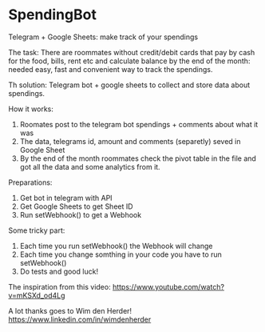 # SpendingBot
Telegram + Google Sheets: make track of your spendings

The task:
There are roommates without credit/debit cards that pay by cash for the food, bills, rent etc and calculate balance by the end of the month: needed easy, fast and convenient way to track the spendings.

Th solution:
Telegram bot + google sheets to collect and store data about spendings.

How it works:
1. Roomates post to the telegram bot spendings + comments about what it was
2. The data, telegrams id, amount and comments (separetly) seved in Google Sheet
3. By the end of the month roommates check the pivot table in the file and got all the data and some analytics from it.

Preparations:
1. Get bot in telegram with API
2. Get Google Sheets to get Sheet ID
3. Run setWebhook() to get a Webhook

Some tricky part:
1. Each time you run setWebhook() the Webhook will change
2. Each time you change somthing in your code you have to run setWebhook()
3. Do tests and good luck!


The inspiration from this video:
https://www.youtube.com/watch?v=mKSXd_od4Lg

A lot thanks goes to Wim den Herder!
https://www.linkedin.com/in/wimdenherder

